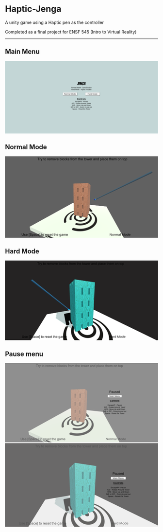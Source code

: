 # Haptic-Jenga
A unity game using a Haptic pen as the controller

Completed as a final project for ENSF 545 (Intro to Virtual Reality)

---

## Main Menu
![Main Menu](JengaPictures/MainMenu.png)

## Normal Mode
![Normal Mode](./JengaPictures/NormalMode.png)

## Hard Mode
![Hard Mode](JengaPictures/HardMode.png)

## Pause menu
![Pause Menu](JengaPictures/PauseMenu.png)
![Pause Menu 2](JengaPictures/PauseMenu2.png)






